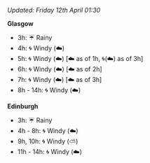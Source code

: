 *Updated: Friday 12th April 01:30*

**Glasgow**

* 3h: :umbrella: Rainy
* 4h: :cyclone: Windy (:cloud:)
* 5h: :cyclone: Windy (:cloud:) [:cloud: as of 1h, :cyclone:(:cloud:) as of 3h]
* 6h: :cyclone: Windy (:cloud:) [:cloud: as of 2h]
* 7h: :cyclone: Windy (:cloud:) [:cloud: as of 3h]
* 8h - 14h: :cyclone: Windy (:cloud:)

**Edinburgh**

* 3h: :umbrella: Rainy
* 4h - 8h: :cyclone: Windy (:cloud:)
* 9h, 10h: :cyclone: Windy (:partly_sunny:)
* 11h - 14h: :cyclone: Windy (:cloud:)
